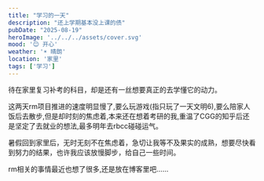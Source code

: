 ```yaml
---
title: "学习的一天"
description: "还上学期基本没上课的债"
pubDate: "2025-08-19"
heroImage: '../../../assets/cover.svg'
mood: '😊 开心'
weather: '☀️ 晴朗'
location: '家里'
tags: ['学习']
---
```


待在家里复习补考的科目，却是还有一丝想要真正的去学懂它的动力。

这两天rm项目推进的速度明显慢了,要么玩游戏(指只玩了一天文明6),要么陪家人饭后去散步,但是却时刻的焦虑着,本来还在想着考研的我,重温了CGG的知乎后还是坚定了去就业的想法,最多明年去rbcc碰碰运气。

暑假回到家里后，无时无刻不在焦虑着，急切让我等不及果实的成熟，想要尽快看到努力的结果，也许我应该放慢脚步，给自己一些时间。

rm相关的事情最近也想了很多,还是放在博客里吧……
